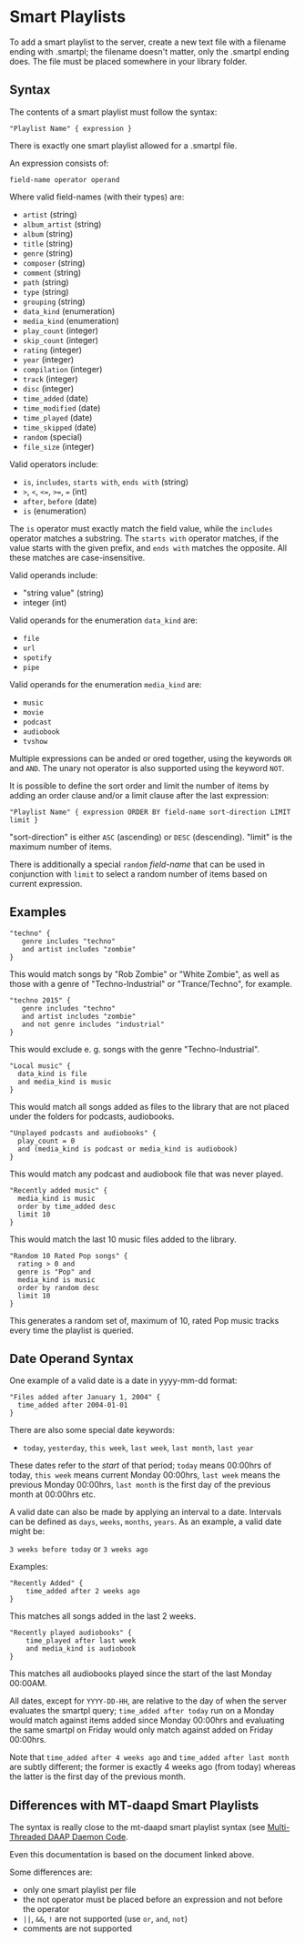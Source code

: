 # Smart Playlists

To add a smart playlist to the server, create a new text file with a filename ending with .smartpl;
the filename doesn't matter, only the .smartpl ending does. The file must be placed somewhere in your
library folder.

## Syntax

The contents of a smart playlist must follow the syntax:

```
"Playlist Name" { expression }
```

There is exactly one smart playlist allowed for a .smartpl file.

An expression consists of:

```
field-name operator operand
```

Where valid field-names (with their types) are:

* `artist` (string)
* `album_artist` (string)
* `album` (string)
* `title` (string)
* `genre` (string)
* `composer` (string)
* `comment` (string)
* `path` (string)
* `type` (string)
* `grouping` (string)
* `data_kind` (enumeration)
* `media_kind` (enumeration)
* `play_count` (integer)
* `skip_count` (integer)
* `rating` (integer)
* `year` (integer)
* `compilation` (integer)
* `track` (integer)
* `disc` (integer)
* `time_added` (date)
* `time_modified` (date)
* `time_played` (date)
* `time_skipped` (date)
* `random` (special)
* `file_size` (integer)

Valid operators include:

* `is`, `includes`, `starts with`, `ends with` (string)
* `>`, `<`, `<=`, `>=`, `=` (int)
* `after`, `before` (date)
* `is` (enumeration)

The `is` operator must exactly match the field value, while the `includes` operator matches a substring.
The `starts with` operator matches, if the value starts with the given prefix,
and `ends with` matches the opposite. All these matches are case-insensitive.

Valid operands include:

* "string value" (string)
* integer (int)

Valid operands for the enumeration `data_kind` are:

* `file`
* `url`
* `spotify`
* `pipe`

Valid operands for the enumeration `media_kind` are:

* `music`
* `movie`
* `podcast`
* `audiobook`
* `tvshow`

Multiple expressions can be anded or ored together, using the keywords `OR` and `AND`. The unary not operator is also supported using the keyword `NOT`.

It is possible to define the sort order and limit the number of items by adding an order clause and/or a limit clause after the last expression:

```
"Playlist Name" { expression ORDER BY field-name sort-direction LIMIT limit }
```

"sort-direction" is either `ASC` (ascending) or `DESC` (descending). "limit" is the maximum number of items.

There is additionally a special `random` _field-name_ that can be used in conjunction with `limit` to select a random number of items based on current expression.

## Examples

```
"techno" {
   genre includes "techno"
   and artist includes "zombie"
}
```

This would match songs by "Rob Zombie" or "White Zombie", as well as those with a genre of "Techno-Industrial" or
"Trance/Techno", for example.

```
"techno 2015" {
   genre includes "techno"
   and artist includes "zombie"
   and not genre includes "industrial"
}
```

This would exclude e. g. songs with the genre "Techno-Industrial".

```
"Local music" {
  data_kind is file
  and media_kind is music
}
```

This would match all songs added as files to the library that are not placed under the folders for podcasts, audiobooks.

```
"Unplayed podcasts and audiobooks" {
  play_count = 0
  and (media_kind is podcast or media_kind is audiobook)
}
```

This would match any podcast and audiobook file that was never played.

```
"Recently added music" {
  media_kind is music
  order by time_added desc
  limit 10
}
```

This would match the last 10 music files added to the library.

```
"Random 10 Rated Pop songs" {
  rating > 0 and
  genre is "Pop" and
  media_kind is music
  order by random desc
  limit 10
}
```

This generates a random set of, maximum of 10, rated Pop music tracks every time the playlist is queried.

## Date Operand Syntax

One example of a valid date is a date in yyyy-mm-dd format:

```
"Files added after January 1, 2004" {
  time_added after 2004-01-01
}
```

There are also some special date keywords:

* `today`, `yesterday`, `this week`, `last week`, `last month`, `last year`

These dates refer to the _start_ of that period; `today` means 00:00hrs of today, `this week` means current Monday 00:00hrs, `last week` means the previous Monday 00:00hrs, `last month` is the first day of the previous month at 00:00hrs etc.

A valid date can also be made by applying an interval to a date. Intervals can be defined as `days`, `weeks`, `months`, `years`.
As an example, a valid date might be:

```3 weeks before today``` or ```3 weeks ago```

Examples:

```
"Recently Added" {
    time_added after 2 weeks ago
}
```

This matches all songs added in the last 2 weeks.

```
"Recently played audiobooks" {
    time_played after last week
    and media_kind is audiobook
}
```

This matches all audiobooks played since the start of the last Monday 00:00AM.

All dates, except for `YYYY-DD-HH`, are relative to the day of when the server evaluates the smartpl query; `time_added after today` run on a Monday would match against items added since Monday 00:00hrs and evaluating the same smartpl on Friday would only match against added on Friday 00:00hrs.

Note that `time_added after 4 weeks ago` and `time_added after last month` are subtly different; the former is exactly 4 weeks ago (from today) whereas the latter is the first day of the previous month.

## Differences with MT-daapd Smart Playlists

The syntax is really close to the mt-daapd smart playlist syntax (see [Multi-Threaded DAAP Daemon Code](https://sourceforge.net/p/mt-daapd/code/HEAD/tree/tags/release-0.2.4.2/contrib/mt-daapd.playlist).

Even this documentation is based on the document linked above.

Some differences are:

* only one smart playlist per file
* the not operator must be placed before an expression and not before the operator
* `||`, `&&`, `!` are not supported (use `or`, `and`, `not`)
* comments are not supported
